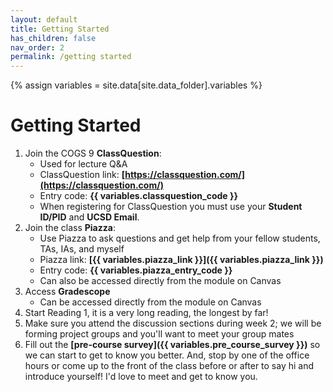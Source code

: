 ```yaml
---
layout: default
title: Getting Started
has_children: false
nav_order: 2
permalink: /getting started
---
```


{% assign variables = site.data[site.data_folder].variables %}
# Getting Started

1. Join the COGS 9 **ClassQuestion**: 
   - Used for lecture Q&A 
   - ClassQuestion link: **[https://classquestion.com/](https://classquestion.com/)**
   - Entry code: **{{ variables.classquestion_code }}**
   -  When registering for ClassQuestion you must use your **Student ID/PID** and **UCSD Email**.
2. Join the class **Piazza**:
   - Use Piazza to ask questions and get help from your fellow students, TAs, IAs, and myself
   - Piazza link:  **[{{ variables.piazza_link }}]({{ variables.piazza_link }})**
   - Entry code:  **{{ variables.piazza_entry_code }}**
   - Can also be accessed directly from the module on Canvas
3. Access **Gradescope**
   -  Can be accessed directly from the module on Canvas
4. Start Reading 1, it is a very long reading, the longest by far!
5. Make sure you attend the discussion sections during week 2; we will be forming project groups and you'll want to meet your group mates
6. Fill out the **[pre-course survey]({{ variables.pre_course_survey }})** so we can start to get to know you better. And, stop by one of the office hours or come up to the front of the class before or after to say hi and introduce yourself! I'd love to meet and get to know you.
